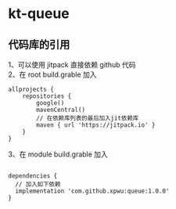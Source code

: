 # kt-queue


## 代码库的引用
1、可以使用 jitpack 直接依赖 github 代码   
2、在 root build.grable 加入
```
allprojects {
	repositories {
		google()
		mavenCentral()
		// 在依赖库列表的最后加入jit依赖库
		maven { url 'https://jitpack.io' }
	}
}
```
3、在 module build.grable 加入
```

dependencies {
  // 加入如下依赖
  implementation 'com.github.xpwu:queue:1.0.0'
}

```